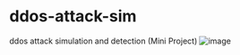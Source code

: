 # ddos-attack-sim
ddos attack simulation and detection (Mini Project)
![image](https://github.com/chococandy63/ddos-attack-sim/assets/79960426/e4a6a651-caea-4c63-9db5-c708496aa68b)

